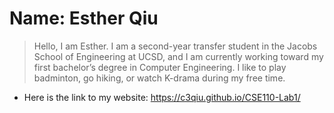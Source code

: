 # Name: Esther Qiu

> Hello, I am Esther. I am a second-year transfer student in the Jacobs School of Engineering at UCSD, and I am currently working toward my first bachelor’s degree in Computer Engineering. I like to play badminton, go hiking, or watch K-drama during my free time. 

- Here is the link to my website: https://c3qiu.github.io/CSE110-Lab1/